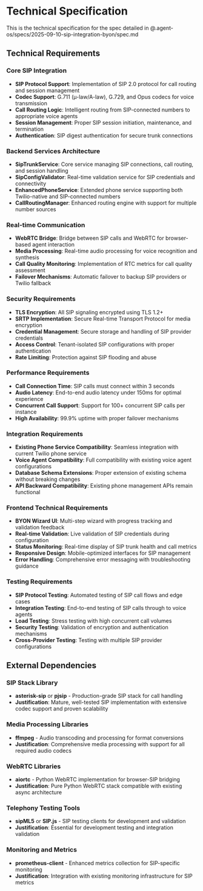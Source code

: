 # Technical Specification

This is the technical specification for the spec detailed in @.agent-os/specs/2025-09-10-sip-integration-byon/spec.md

## Technical Requirements

### Core SIP Integration
- **SIP Protocol Support**: Implementation of SIP 2.0 protocol for call routing and session management
- **Codec Support**: G.711 (µ-law/A-law), G.729, and Opus codecs for voice transmission
- **Call Routing Logic**: Intelligent routing from SIP-connected numbers to appropriate voice agents
- **Session Management**: Proper SIP session initiation, maintenance, and termination
- **Authentication**: SIP digest authentication for secure trunk connections

### Backend Services Architecture
- **SipTrunkService**: Core service managing SIP connections, call routing, and session handling
- **SipConfigValidator**: Real-time validation service for SIP credentials and connectivity
- **EnhancedPhoneService**: Extended phone service supporting both Twilio-native and SIP-connected numbers
- **CallRoutingManager**: Enhanced routing engine with support for multiple number sources

### Real-time Communication
- **WebRTC Bridge**: Bridge between SIP calls and WebRTC for browser-based agent interaction
- **Media Processing**: Real-time audio processing for voice recognition and synthesis
- **Call Quality Monitoring**: Implementation of RTC metrics for call quality assessment
- **Failover Mechanisms**: Automatic failover to backup SIP providers or Twilio fallback

### Security Requirements
- **TLS Encryption**: All SIP signaling encrypted using TLS 1.2+
- **SRTP Implementation**: Secure Real-time Transport Protocol for media encryption
- **Credential Management**: Secure storage and handling of SIP provider credentials
- **Access Control**: Tenant-isolated SIP configurations with proper authentication
- **Rate Limiting**: Protection against SIP flooding and abuse

### Performance Requirements
- **Call Connection Time**: SIP calls must connect within 3 seconds
- **Audio Latency**: End-to-end audio latency under 150ms for optimal experience
- **Concurrent Call Support**: Support for 100+ concurrent SIP calls per instance
- **High Availability**: 99.9% uptime with proper failover mechanisms

### Integration Requirements
- **Existing Phone Service Compatibility**: Seamless integration with current Twilio phone service
- **Voice Agent Compatibility**: Full compatibility with existing voice agent configurations
- **Database Schema Extensions**: Proper extension of existing schema without breaking changes
- **API Backward Compatibility**: Existing phone management APIs remain functional

### Frontend Technical Requirements
- **BYON Wizard UI**: Multi-step wizard with progress tracking and validation feedback
- **Real-time Validation**: Live validation of SIP credentials during configuration
- **Status Monitoring**: Real-time display of SIP trunk health and call metrics
- **Responsive Design**: Mobile-optimized interfaces for SIP management
- **Error Handling**: Comprehensive error messaging with troubleshooting guidance

### Testing Requirements
- **SIP Protocol Testing**: Automated testing of SIP call flows and edge cases
- **Integration Testing**: End-to-end testing of SIP calls through to voice agents
- **Load Testing**: Stress testing with high concurrent call volumes
- **Security Testing**: Validation of encryption and authentication mechanisms
- **Cross-Provider Testing**: Testing with multiple SIP provider configurations

## External Dependencies

### SIP Stack Library
- **asterisk-sip** or **pjsip** - Production-grade SIP stack for call handling
- **Justification**: Mature, well-tested SIP implementation with extensive codec support and proven scalability

### Media Processing Libraries
- **ffmpeg** - Audio transcoding and processing for format conversions
- **Justification**: Comprehensive media processing with support for all required audio codecs

### WebRTC Libraries
- **aiortc** - Python WebRTC implementation for browser-SIP bridging
- **Justification**: Pure Python WebRTC stack compatible with existing async architecture

### Telephony Testing Tools
- **sipML5** or **SIP.js** - SIP testing clients for development and validation
- **Justification**: Essential for development testing and integration validation

### Monitoring and Metrics
- **prometheus-client** - Enhanced metrics collection for SIP-specific monitoring
- **Justification**: Integration with existing monitoring infrastructure for SIP metrics
